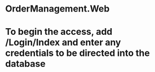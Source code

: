 # OrderManagement.Web
# To begin the access, add /Login/Index and enter any credentials to be directed into the database
